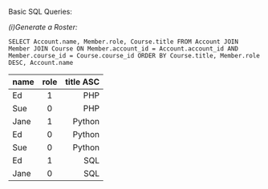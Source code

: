 Basic SQL Queries: 

_(i)Generate a Roster:_

`SELECT Account.name, Member.role, Course.title
FROM Account JOIN Member JOIN Course
ON Member.account_id = Account.account_id AND 
Member.course_id = Course.course_id
ORDER BY Course.title, Member.role DESC, Account.name 
`


|  name      |  role     | title ASC    |
| :--------- | :-------: | -----------: |
| Ed         |1          | PHP          |
| Sue        |0          | PHP          |
| Jane       |1          | Python       |
| Ed         |0          | Python       |
| Sue        |0          | Python       |
| Ed         |1          | SQL          |
| Jane       |0          | SQL          |

